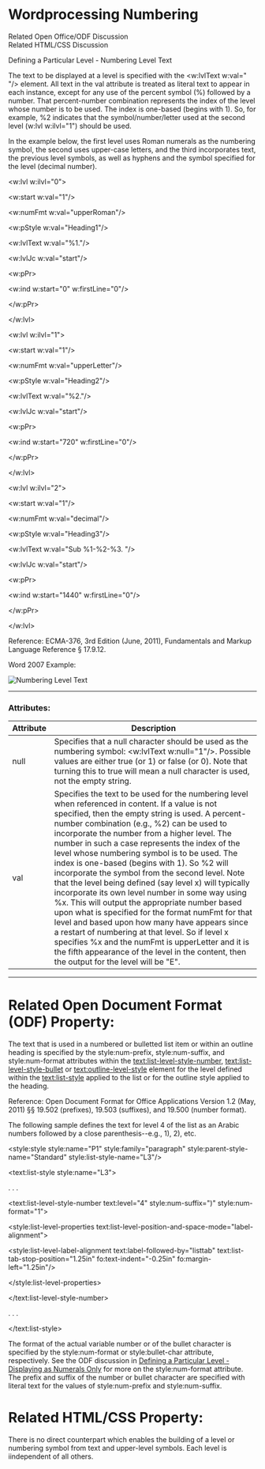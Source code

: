 # Wordprocessing Numbering

Related Open Office/ODF Discussion  
Related HTML/CSS Discussion

Defining a Particular Level - Numbering Level Text

The text to be displayed at a level is specified with the <w:lvlText w:val=" "/> element. All text in the val attribute is treated as literal text to appear in each instance, except for any use of the percent symbol (%) followed by a number. That percent-number combination represents the index of the level whose number is to be used. The index is one-based (begins with 1). So, for example, %2 indicates that the symbol/number/letter used at the second level (w:lvl w:ilvl="1") should be used.

In the example below, the first level uses Roman numerals as the numbering symbol, the second uses upper-case letters, and the third incorporates text, the previous level symbols, as well as hyphens and the symbol specified for the level (decimal number).

<w:lvl w:ilvl="0">

<w:start w:val="1"/>

<w:numFmt w:val="upperRoman"/>

<w:pStyle w:val="Heading1"/>

<w:lvlText w:val="%1."/>

<w:lvlJc w:val="start"/>

<w:pPr>

<w:ind w:start="0" w:firstLine="0"/>

</w:pPr>

</w:lvl>

<w:lvl w:ilvl="1">

<w:start w:val="1"/>

<w:numFmt w:val="upperLetter"/>

<w:pStyle w:val="Heading2"/>

<w:lvlText w:val="%2."/>

<w:lvlJc w:val="start"/>

<w:pPr>

<w:ind w:start="720" w:firstLine="0"/>

</w:pPr>

</w:lvl>

<w:lvl w:ilvl="2">

<w:start w:val="1"/>

<w:numFmt w:val="decimal"/>

<w:pStyle w:val="Heading3"/>

<w:lvlText w:val="Sub %1-%2-%3. "/>

<w:lvlJc w:val="start"/>

<w:pPr>

<w:ind w:start="1440" w:firstLine="0"/>

</w:pPr>

</w:lvl>

Reference: ECMA-376, 3rd Edition (June, 2011), Fundamentals and Markup Language Reference § 17.9.12.

Word 2007 Example:

![Numbering Level Text](images\wp-numbering-lvlText-1.gif)

---

### Attributes:

| Attribute | Description                                                                                                                                                                                                                                                                                                                                                                                                                                                                                                                                                                                                                                                                                                                                                                                                                                                                                                                          |
| --------- | ------------------------------------------------------------------------------------------------------------------------------------------------------------------------------------------------------------------------------------------------------------------------------------------------------------------------------------------------------------------------------------------------------------------------------------------------------------------------------------------------------------------------------------------------------------------------------------------------------------------------------------------------------------------------------------------------------------------------------------------------------------------------------------------------------------------------------------------------------------------------------------------------------------------------------------ |
| null      | Specifies that a null character should be used as the numbering symbol: <w:lvlText w:null="1"/>. Possible values are either true (or 1) or false (or 0). Note that turning this to true will mean a null character is used, not the empty string.                                                                                                                                                                                                                                                                                                                                                                                                                                                                                                                                                                                                                                                                                    |
| val       | Specifies the text to be used for the numbering level when referenced in content. If a value is not specified, then the empty string is used. A percent-number combination (e.g., %2) can be used to incorporate the number from a higher level. The number in such a case represents the index of the level whose numbering symbol is to be used. The index is one-based (begins with 1). So %2 will incorporate the symbol from the second level. Note that the level being defined (say level x) will typically incorporate its own level number in some way using %x. This will output the appropriate number based upon what is specified for the format numFmt for that level and based upon how many have appears since a restart of numbering at that level. So if level x specifies %x and the numFmt is upperLetter and it is the fifth appearance of the level in the content, then the output for the level will be "E". |

---

# Related Open Document Format (ODF) Property:

The text that is used in a numbered or bulletted list item or within an outline heading is specified by the style:num-prefix, style:num-suffix, and style:num-format attributes within the <text:list-level-style-number>, <text:list-level-style-bullet> or <text:outline-level-style> element for the level defined within the <text:list-style> applied to the list or for the outline style applied to the heading.

Reference: Open Document Format for Office Applications Version 1.2 (May, 2011) §§ 19.502 (prefixes), 19.503 (suffixes), and 19.500 (number format).

The following sample defines the text for level 4 of the list as an Arabic numbers followed by a close parenthesis--e.g., 1), 2), etc.

<style:style style:name="P1" style:family="paragraph" style:parent-style-name="Standard" style:list-style-name="L3"/>

<text:list-style style:name="L3">

. . .

<text:list-level-style-number text:level="4" style:num-suffix=")" style:num-format="1">

<style:list-level-properties text:list-level-position-and-space-mode="label-alignment">

<style:list-level-label-alignment text:label-followed-by="listtab" text:list-tab-stop-position="1.25in" fo:text-indent="-0.25in" fo:margin-left="1.25in"/>

</style:list-level-properties>

</text:list-level-style-number>

. . .

</text:list-style>

The format of the actual variable number or of the bullet character is specified by the style:num-format or style:bullet-char attribute, respectively. See the ODF discussion in [Defining a Particular Level - Displaying as Numerals Only](WPnumbering-isLgl.md) for more on the style:num-format attribute. The prefix and suffix of the number or bullet character are specified with literal text for the values of style:num-prefix and style:num-suffix.

# Related HTML/CSS Property:

There is no direct counterpart which enables the building of a level or numbering symbol from text and upper-level symbols. Each level is iindependent of all others.
